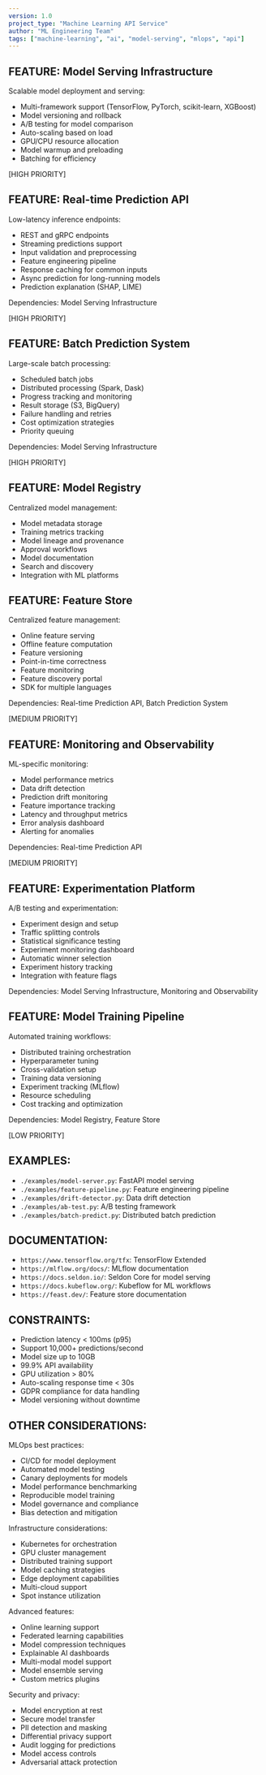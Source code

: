 ```yaml
---
version: 1.0
project_type: "Machine Learning API Service"
author: "ML Engineering Team"
tags: ["machine-learning", "ai", "model-serving", "mlops", "api"]
---
```


## FEATURE: Model Serving Infrastructure

Scalable model deployment and serving:

- Multi-framework support (TensorFlow, PyTorch, scikit-learn, XGBoost)
- Model versioning and rollback
- A/B testing for model comparison
- Auto-scaling based on load
- GPU/CPU resource allocation
- Model warmup and preloading
- Batching for efficiency

[HIGH PRIORITY]

## FEATURE: Real-time Prediction API

Low-latency inference endpoints:

- REST and gRPC endpoints
- Streaming predictions support
- Input validation and preprocessing
- Feature engineering pipeline
- Response caching for common inputs
- Async prediction for long-running models
- Prediction explanation (SHAP, LIME)

Dependencies: Model Serving Infrastructure

[HIGH PRIORITY]

## FEATURE: Batch Prediction System

Large-scale batch processing:

- Scheduled batch jobs
- Distributed processing (Spark, Dask)
- Progress tracking and monitoring
- Result storage (S3, BigQuery)
- Failure handling and retries
- Cost optimization strategies
- Priority queuing

Dependencies: Model Serving Infrastructure

[HIGH PRIORITY]

## FEATURE: Model Registry

Centralized model management:

- Model metadata storage
- Training metrics tracking
- Model lineage and provenance
- Approval workflows
- Model documentation
- Search and discovery
- Integration with ML platforms

## FEATURE: Feature Store

Centralized feature management:

- Online feature serving
- Offline feature computation
- Feature versioning
- Point-in-time correctness
- Feature monitoring
- Feature discovery portal
- SDK for multiple languages

Dependencies: Real-time Prediction API, Batch Prediction System

[MEDIUM PRIORITY]

## FEATURE: Monitoring and Observability

ML-specific monitoring:

- Model performance metrics
- Data drift detection
- Prediction drift monitoring
- Feature importance tracking
- Latency and throughput metrics
- Error analysis dashboard
- Alerting for anomalies

Dependencies: Real-time Prediction API

[MEDIUM PRIORITY]

## FEATURE: Experimentation Platform

A/B testing and experimentation:

- Experiment design and setup
- Traffic splitting controls
- Statistical significance testing
- Experiment monitoring dashboard
- Automatic winner selection
- Experiment history tracking
- Integration with feature flags

Dependencies: Model Serving Infrastructure, Monitoring and Observability

## FEATURE: Model Training Pipeline

Automated training workflows:

- Distributed training orchestration
- Hyperparameter tuning
- Cross-validation setup
- Training data versioning
- Experiment tracking (MLflow)
- Resource scheduling
- Cost tracking and optimization

Dependencies: Model Registry, Feature Store

[LOW PRIORITY]

## EXAMPLES:

- `./examples/model-server.py`: FastAPI model serving
- `./examples/feature-pipeline.py`: Feature engineering pipeline
- `./examples/drift-detector.py`: Data drift detection
- `./examples/ab-test.py`: A/B testing framework
- `./examples/batch-predict.py`: Distributed batch prediction

## DOCUMENTATION:

- `https://www.tensorflow.org/tfx`: TensorFlow Extended
- `https://mlflow.org/docs/`: MLflow documentation
- `https://docs.seldon.io/`: Seldon Core for model serving
- `https://docs.kubeflow.org/`: Kubeflow for ML workflows
- `https://feast.dev/`: Feature store documentation

## CONSTRAINTS:

- Prediction latency < 100ms (p95)
- Support 10,000+ predictions/second
- Model size up to 10GB
- 99.9% API availability
- GPU utilization > 80%
- Auto-scaling response time < 30s
- GDPR compliance for data handling
- Model versioning without downtime

## OTHER CONSIDERATIONS:

MLOps best practices:
- CI/CD for model deployment
- Automated model testing
- Canary deployments for models
- Model performance benchmarking
- Reproducible model training
- Model governance and compliance
- Bias detection and mitigation

Infrastructure considerations:
- Kubernetes for orchestration
- GPU cluster management
- Distributed training support
- Model caching strategies
- Edge deployment capabilities
- Multi-cloud support
- Spot instance utilization

Advanced features:
- Online learning support
- Federated learning capabilities
- Model compression techniques
- Explainable AI dashboards
- Multi-modal model support
- Model ensemble serving
- Custom metrics plugins

Security and privacy:
- Model encryption at rest
- Secure model transfer
- PII detection and masking
- Differential privacy support
- Audit logging for predictions
- Model access controls
- Adversarial attack protection